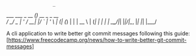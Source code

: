 

                     _             
  ___ ___  _ __  ___(_) __ _ _ __  
 / __/ _ \| '_ \/ __| |/ _` | '_ \ 
| (_| (_) | | | \__ \ | (_| | | | |
 \___\___/|_| |_|___/_|\__, |_| |_|
                       |___/       

A cli application to write better git commit messages following this guide: [https://www.freecodecamp.org/news/how-to-write-better-git-commit-messages]
